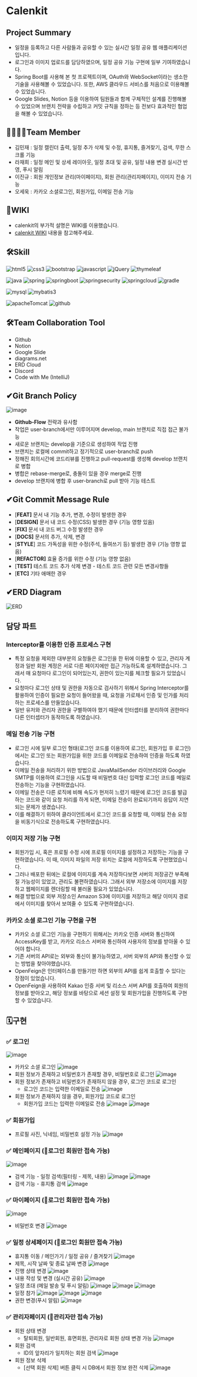 # Calenkit

## Project Summary
- 일정을 등록하고 다른 사람들과 공유할 수 있는 실시간 일정 공유 웹 애플리케이션입니다.
- 로그인과 이미지 업로드를 담당하였으며, 일정 공유 기능 구현에 일부 기여하였습니다.
- Spring Boot를 사용해 본 첫 프로젝트이며, OAuth와 WebSocket이라는 생소한 기술을 사용해볼 수 있었습니다. 또한, AWS 클라우드 서비스를 처음으로 이용해볼 수 있었습니다.
- Google Slides, Notion 등을 이용하여 팀원들과 함께 구체적인 설계를 진행해볼 수 있었으며 브랜치 전략을 수립하고 커밋 규칙을 정하는 등 전보다 효과적인 협업을 해볼 수 있었습니다.

## 👨‍👨‍👧‍👦Team Member
- 김민재 : 일정 캘린더 출력, 일정 추가 삭제 및 수정, 휴지통, 즐겨찾기, 검색, 무한 스크롤 기능
- 라재희 : 일정 메인 및 상세 레이아웃, 일정 초대 및 공유, 일정 내용 변경 실시간 반영, 푸시 알림
- 이진규 : 회원 개인정보 관리(마이페이지), 회원 관리(관리자페이지), 이미지 전송 기능
- 오세욱 : 카카오 소셜로그인, 회원가입, 이메일 전송 기능

## 📙WIKI
- calenkit의 부가적 설명은 WIKI를 이용했습니다.
- [calenkit WIKI](https://github.com/effourt/calenkit/wiki) 내용을 참고해주세요.

## 🛠️Skill
<p>
  <img alt="html5" src="https://img.shields.io/badge/-HTML5-E34F26?style=flat-square&logo=html5&logoColor=white" />
  <img alt="css3" src="https://img.shields.io/badge/css3-1572B6?style=flat&logo=css3&logoColor=white"/>
  <img alt="bootstrap" src="https://img.shields.io/badge/-bootstrap-7952B3?style=flat-square&logo=bootstrap&logoColor=white" />
  <img alt="javascript" src="https://img.shields.io/badge/Javascript-F7DF1E?style=flat&logo=javascript&logoColor=white"/>
  <img alt="jQuery" src="https://img.shields.io/badge/jQuery-0769AD?style=flat&logo=jQuery&logoColor=white"/>
  <img alt="thymeleaf" src="https://img.shields.io/badge/thymeleaf-005F0F?style=flat&logo=thymeleaf&logoColor=white"/>
</p>
<p> 
  <img alt="java" src="https://img.shields.io/badge/-java-3A75AF?style=flat-square&logo=java&logoColor=white" />
  <img alt="spring" src="https://img.shields.io/badge/-spring-6DB33F?style=flat-square&logo=spring&logoColor=white" />
  <img alt="springboot" src="https://img.shields.io/badge/-springboot-6DB33F?style=flat-square&logo=springboot&logoColor=white" />
  <img alt="springsecurity" src="https://img.shields.io/badge/-springsecurity-6DB33F?style=flat-square&logo=springsecurity&logoColor=white" />
  <img alt="springcloud" src="https://img.shields.io/badge/-springcloud-6DB33F?style=flat-square&logo=springcloud&logoColor=white" />
  <img alt="gradle" src="https://img.shields.io/badge/-gradle-02303A?style=flat-square&logo=gradle&logoColor=white" />
</p>
<p>
  <img alt="mysql" src="https://img.shields.io/badge/-mysql-4479A1?style=flat-square&logo=mysql&logoColor=white" />
  <img alt="mybatis3" src="https://img.shields.io/badge/-mybatis3-211A1A?style=flat-square&logo=mybatis3&logoColor=white" />
</p>
<p>
  <img alt="apacheTomcat" src="https://img.shields.io/badge/-apacheTomcat-F8DC75?style=flat-square&logo=apacheTomcat&logoColor=white" />
  <img alt="github" src="https://img.shields.io/badge/-github-181717?style=flat-square&logo=github&logoColor=white" />
</p>

## 🛠️Team Collaboration Tool
- Github
- Notion
- Google Slide
- diagrams.net
- ERD Cloud
- Discord
- Code with Me (IntelliJ)

## ✔Git Branch Policy
![image](https://github.com/effourt/calenkit/assets/107570140/7b22ea6d-92df-4ee8-9b50-ebb5738cf13a)
- **Github-Flow** 전략과 유사함
- 작업은 user-branch에서만 이루어지며 develop, main 브랜치로 직접 접근 불가능
- 새로운 브랜치는 develop을 기준으로 생성하여 작업 진행
- 브랜치는 로컬에 commit하고 정기적으로 user-branch로 push
- 정해진 회의시간에 코드리뷰를 진행하고 pull-request를 생성해 develop 브랜치로 병합
- 병합은 rebase-merge로, 충돌이 있을 경우 merge로 진행
- develop 브랜치에 병합 후 user-branch로 pull 받아 기능 테스트

## ✔Git Commit Message Rule
- [**FEAT]** 문서 내 기능 추가, 변경, 수정이 발생한 경우
- [**DESIGN]** 문서 내 코드 수정(CSS) 발생한 경우 (기능 영향 있음)
- [**FIX]** 문서 내 코드 버그 수정 발생한 경우
- [**DOCS]** 문서의 추가, 삭제, 변경
- [**STYLE**] 코드 가독성을 위한 수정(주석, 들여쓰기 등) 발생한 경우 (기능 영향 없음)
- [**REFACTOR]** 효율 증가를 위한 수정 (기능 영향 없음)
- [**TEST]** 테스트 코드 추가 삭제 변경 - 테스트 코드 관련 모든 변경사항들
- [**ETC]** 기타 애매한 경우

## ✔ERD Diagram
![ERD](https://github.com/BeefCutlet/calenkit/assets/77325024/2547d1cf-8841-4506-a98b-832f87be8a6b)


## 담당 파트

### Interceptor를 이용한 인증 프로세스 구현
- 특정 요청을 제외한 대부분의 요청들은 로그인을 한 뒤에 이용할 수 있고, 관리자 계정과 일반 회원 계정은 서로 다른 페이지에만 접근 가능하도록 설계하였습니다. 그래서 매 요청마다 로그인이 되어있는지, 권한이 있는지를 체크할 필요가 있었습니다.
- 요청마다 로그인 상태 및 권한을 자동으로 검사하기 위해서 Spring Interceptor를 활용하여 인증이 필요한 요청이 들어왔을 때, 요청을 가로채서 인증 및 인가를 처리하는 프로세스를 만들었습니다.
- 일반 유저와 관리자 권한을 구별하여야 했기 때문에 인터셉터를 분리하여 권한마다 다른 인터셉터가 동작하도록 하였습니다.


### 메일 전송 기능 구현
- 로그인 시에 일부 로그인 형태(로그인 코드를 이용하여 로그인, 회원가입 후 로그인)에서는 로그인 또는 회원가입을 위한 코드를 이메일로 전송하여 인증을 하도록 하였습니다.
- 이메일 전송을 처리하기 위한 방법으로 JavaMailSender 라이브러리와 Google SMTP를 이용하여 로그인을 시도할 때 비밀번호 대신 입력할 로그인 코드를 메일로 전송하는 기능을 구현하였습니다.
- 이메일 전송은 다른 로직에 비해 속도가 현저히 느렸기 때문에 로그인 코드를 발급하는 코드와 같이 요청 처리를 하게 되면, 이메일 전송이 완료되기까지 응답이 지연되는 문제가 생겼습니다.
- 이를 해결하기 위하여 클라이언트에서 로그인 코드를 요청할 때, 이메일 전송 요청을 비동기식으로 전송하도록 구현하였습니다.


### 이미지 저장 기능 구현
- 회원가입 시, 혹은 프로필 수정 시에 프로필 이미지를 설정하고 저장하는 기능을 구현하였습니다. 이 때, 이미지 파일의 저장 위치는 로컬에 저장하도록 구현했었습니다.
- 그러나 배포한 뒤에는 로컬에 이미지를 계속 저장하다보면 서버의 저장공간 부족해질 가능성이 있었고, 관리도 불편하였습니다. 그래서 외부 저장소에 이미지를 저장하고 웹페이지를 렌더링할 때 불러올 필요가 있었습니다.
- 해결 방법으로 외부 저장소인 Amazon S3에 이미지를 저장하고 해당 이미지 경로에서 이미지를 찾아서 보여줄 수 있도록 구현하였습니다.


### 카카오 소셜 로그인 기능 구현을 구현
- 카카오 소셜 로그인 기능을 구현하기 위해서는 카카오 인증 서버와 통신하여 AccessKey를 받고, 카카오 리소스 서버와 통신하여 사용자의 정보를 받아올 수 있어야 합니다.
- 기존 서버의 API로는 외부와 통신이 불가능하였고, 서버 외부의 API와 통신할 수 있는 방법을 찾아야했습니다.
- OpenFeign은 인터페이스를 만들기만 하면 외부의 API를 쉽게 호출할 수 있다는 장점이 있었습니다.
- OpenFeign을 사용하여 Kakao 인증 서버 및 리소스 서버 API를 호출하여 회원의 정보를 받아오고, 해당 정보를 바탕으로 세션 설정 및 회원가입을 진행하도록 구현할 수 있었습니다.


## 🗓️구현

### ✅ 로그인
![image](https://github.com/effourt/calenkit/assets/107570140/730a6def-88b8-479b-8975-66f8dbbe75d0)
- 카카오 소셜 로그인
![image](https://github.com/effourt/calenkit/assets/107570140/3fba3d1e-3bea-4f09-b474-011fd749614e)
- 회원 정보가 존재하고 비밀번호가 존재할 경우, 비밀번호로 로그인
![image](https://github.com/effourt/calenkit/assets/107570140/ecaf251a-888e-4d01-a76b-8b3de6cb0e9c)
- 회원 정보가 존재하고 비밀번호가 존재하지 않을 경우, 로그인 코드로 로그인
    - 로그인 코드는 입력한 이메일로 전송
![image](https://github.com/effourt/calenkit/assets/107570140/13a3e22d-f3df-4c36-bede-3d56b1876c12)
- 회원 정보가 존재하지 않을 경우, 회원가입 코드로 로그인
    - 회원가입 코드는 입력한 이메일로 전송
![image](https://github.com/effourt/calenkit/assets/107570140/6909ec90-cf6b-41ac-bd08-1d38261831c7)
![image](https://github.com/effourt/calenkit/assets/107570140/7bc2e19f-7177-42a1-a1c3-b721cfa4a1e5)
### ✅ 회원가입
- 프로필 사진, 닉네임, 비밀번호 설정 가능
![image](https://github.com/effourt/calenkit/assets/107570140/e4de6081-5200-4f98-9786-e7f911e34225)
### ✅ 메인페이지 (🚨로그인 회원만 접속 가능)
![image](https://github.com/effourt/calenkit/assets/107570140/e5dc31b4-9cf2-4e6e-8078-03e7ff70c5a6)
- 검색 기능 - 일정 검색(필터링 - 제목, 내용)
![image](https://github.com/effourt/calenkit/assets/107570140/94cfd757-6b68-4451-b84a-9f4fd6a5d6e4)
![image](https://github.com/effourt/calenkit/assets/107570140/02756530-b4b3-490f-b71f-219352cfa42f)
- 검색 기능 - 휴지통 검색
![image](https://github.com/effourt/calenkit/assets/107570140/3a5ce77d-49d5-49bb-8206-be8b83e2ee71)


### ✅ 마이페이지 (🚨로그인 회원만 접속 가능)
![image](https://github.com/effourt/calenkit/assets/107570140/69d3e6e1-4551-477c-bd2d-f20107029498)
- 비밀번호 변경
![image](https://github.com/effourt/calenkit/assets/107570140/cc9c3e32-202f-4a7b-b4e4-563bda38b19b)
### ✅ 일정 상세페이지 (🚨로그인 회원만 접속 가능)
- 휴지통 이동 / 메인가기 / 일정 공유 / 즐겨찾기
![image](https://github.com/effourt/calenkit/assets/107570140/57f7fa98-3c39-404f-8df7-2775d821dc80)
- 제목, 시작 날짜 및 종료 날짜 변경
![image](https://github.com/effourt/calenkit/assets/107570140/edfe445d-dcd7-4af5-ace8-7a12007f9430)
- 진행 상태 변경
![image](https://github.com/effourt/calenkit/assets/107570140/a903967e-4970-41aa-8da3-f828dab53b15)
- 내용 작성 및 변경 (실시간 공유)
![image](https://github.com/effourt/calenkit/assets/107570140/51eb67b6-849f-48fe-b774-b1616f4f2044)
- 일정 초대 (메일 발송 및 푸시 알림)
![image](https://github.com/effourt/calenkit/assets/107570140/45e3652c-fd46-4720-918f-80f62d5caed2)
![image](https://github.com/effourt/calenkit/assets/107570140/a950d7c2-6cd6-45aa-afda-090b67ba59c6)
![image](https://github.com/effourt/calenkit/assets/107570140/a58a9a4a-b5ce-4204-b7fb-4a1c272b5a16)
- 일정 참가
![image](https://github.com/effourt/calenkit/assets/107570140/9535d6dc-8516-4b5c-9830-b4ca749b50fd)
![image](https://github.com/effourt/calenkit/assets/107570140/3754fcfd-6a18-4c55-969a-1b7854cf0efb)
![image](https://github.com/effourt/calenkit/assets/107570140/6bd78552-affc-44be-b94c-b38881a1f2b5)
- 권한 변경(푸시 알림)
![image](https://github.com/effourt/calenkit/assets/107570140/ab9c8a84-13c1-4f29-9c82-d6ac97a94a0e)

### ✅ 관리자페이지 (🚨관리자만 접속 가능)
- 회원 상태 변경
    - 탈퇴회원, 일반회원, 휴면회원, 관리자로 회원 상태 변경 가능
![image](https://github.com/effourt/calenkit/assets/107570140/ce8345fc-f5b2-4d0a-9876-e76b6c11b23d)
- 회원 검색
    - ID의 앞자리가 일치하는 회원 검색
![image](https://github.com/effourt/calenkit/assets/107570140/717e1dca-747b-4a55-801f-b7beb9d7491e)
- 회원 정보 삭제
    - [선택 회원 삭제] 버튼 클릭 시 DB에서 회원 정보 완전 삭제
![image](https://github.com/effourt/calenkit/assets/107570140/6f0f32e5-ee54-4bef-ac17-d72100e1cae9)


